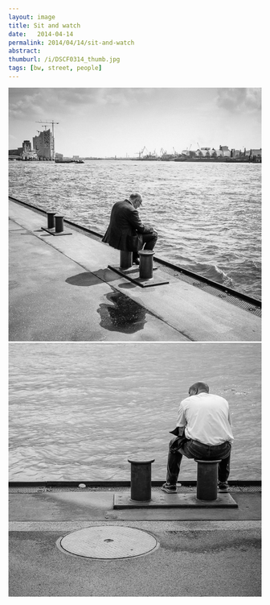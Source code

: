 ```yaml
---
layout: image
title: Sit and watch
date:   2014-04-14
permalink: 2014/04/14/sit-and-watch
abstract: 
thumburl: /i/DSCF0314_thumb.jpg
tags: [bw, street, people]
---
```

![](/i/DSCF0314.jpg)
![](/i/DSCF0438.jpg)



